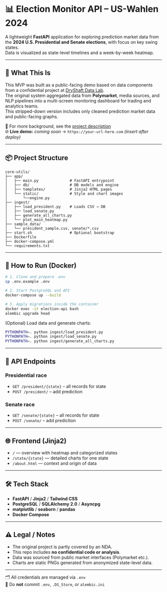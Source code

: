 # 📊 Election Monitor API – US-Wahlen 2024

A lightweight **FastAPI** application for exploring prediction market data from the **2024 U.S. Presidential and Senate elections**, with focus on key swing states.  
Data is visualized as state-level timelines and a week-by-week heatmap.

---

## 🔎 What This Is

This MVP was built as a public-facing demo based on data components from a confidential project at [DryShaft Data Lab](https://dryshaft.net).  
The original system aggregated data from **Polymarket**, media sources, and NLP pipelines into a multi-screen monitoring dashboard for trading and analytics teams.  
This stripped-down version includes only cleaned prediction market data and public-facing graphs.

🔗 For more background, see the [project description](https://pythia.one/us_wahl_2024.html)  
🌐 **Live demo:** _coming soon_ → `https://your-url-here.com` *(insert after deploy)*

---

## 📦 Project Structure

```
core-utils/
├── app/
│   ├── main.py              # FastAPI entrypoint
│   ├── db/                  # DB models and engine
│   ├── templates/           # Jinja2 HTML pages
│   └── static/              # Style and chart images
│		└──engine.py 		
├── ingest/
│   ├── load_president.py    # Loads CSV → DB
│   ├── load_senate.py
│   ├── generate_all_charts.py
│   └── plot_main_heatmap.py
├── sample_data/
│   └── president_sample.csv, senate/*.csv
├── start.sh                 # Optional bootstrap
├── Dockerfile
├── docker-compose.yml
└── requirements.txt
```

---

## 🚀 How to Run (Docker)

```bash
# 1. Clone and prepare .env
cp .env.example .env

# 2. Start PostgreSQL and API
docker-compose up --build

# 3. Apply migrations inside the container
docker exec -it election-api bash
alembic upgrade head
```

(Optional) Load data and generate charts:
```bash
PYTHONPATH=. python ingest/load_president.py
PYTHONPATH=. python ingest/load_senate.py
PYTHONPATH=. python ingest/generate_all_charts.py
```

---

## 🔌 API Endpoints

### Presidential race
- `GET /president/{state}` – all records for state
- `POST /president/` – add prediction

### Senate race
- `GET /senate/{state}` – all records for state
- `POST /senate/` – add prediction

---

## 🌐 Frontend (Jinja2)

- `/` — overview with heatmap and categorized states
- `/state/{state}` — detailed charts for one state
- `/about.html` — context and origin of data

---

## 🛠 Tech Stack

- **FastAPI** / **Jinja2** / **Tailwind CSS**
- **PostgreSQL** / **SQLAlchemy 2.0** / **Asyncpg**
- **matplotlib** / **seaborn** / **pandas**
- **Docker Compose**

---

## ⚠️ Legal / Notes

- The original project is partly covered by an NDA.  
- This repo includes **no confidential code or analysis**.  
- Data was sourced from public market interfaces (Polymarket etc.).  
- Charts are static PNGs generated from anonymized state-level data.

---

🗂️ All credentials are managed via `.env`  
🚫 Do **not** commit `.env`, `.DS_Store`, or `alembic.ini`
